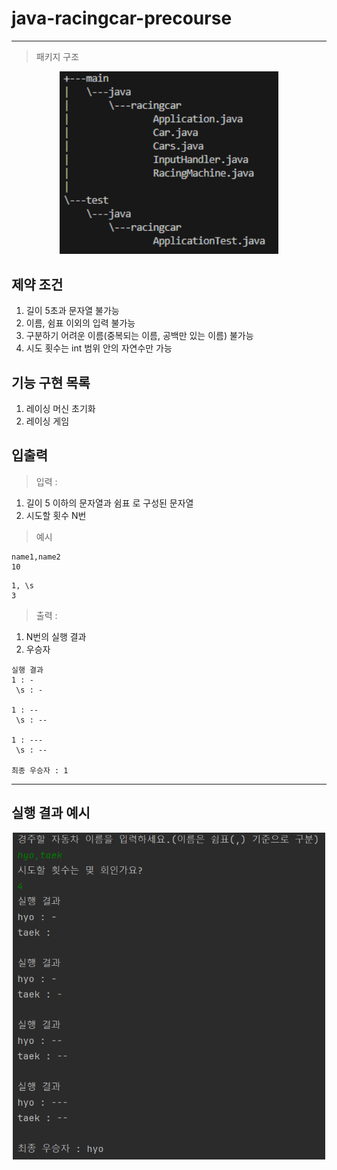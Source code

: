 # java-racingcar-precourse

--- 
> 패키지 구조
<p align="center">
    <img src="img/package.png" alt="package.png" width="350px">
</p>

## 제약 조건
1. 길이 5초과 문자열 불가능
2. 이름, 쉼표 이외의 입력 불가능
3. 구분하기 어려운 이름(중복되는 이름, 공백만 있는 이름) 불가능
4. 시도 횟수는 int 범위 안의 자연수만 가능

## 기능 구현 목록
1. 레이싱 머신 초기화
2. 레이싱 게임

## 입출력
> 입력 : 
1. 길이 5 이하의 문자열과 쉼표 로 구성된 문자열
2. 시도할 횟수 N번
> 예시
```
name1,name2
10
```
```
1, \s
3
```

> 출력 : 

1. N번의 실행 결과
2. 우승자

```
실행 결과
1 : -
 \s : -

1 : --
 \s : --

1 : ---
 \s : --

최종 우승자 : 1
```

---

## 실행 결과 예시
<p align="center">
    <img src="img/racingcar.png" alt="racingcar.png" width="500px">
</p>
